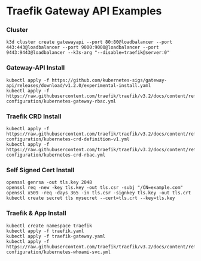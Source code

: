 # Traefik Gateway API Examples

### Cluster
```shell
k3d cluster create gatewayapi --port 80:80@loadbalancer --port 443:443@loadbalancer --port 9000:9000@loadbalancer --port 9443:9443@loadbalancer --k3s-arg "--disable=traefik@server:0"
```

### Gateway-API Install
```shell
kubectl apply -f https://github.com/kubernetes-sigs/gateway-api/releases/download/v1.2.0/experimental-install.yaml
kubectl apply -f https://raw.githubusercontent.com/traefik/traefik/v3.2/docs/content/reference/dynamic-configuration/kubernetes-gateway-rbac.yml
```

### Traefik CRD Install
```shell
kubectl apply -f https://raw.githubusercontent.com/traefik/traefik/v3.2/docs/content/reference/dynamic-configuration/kubernetes-crd-definition-v1.yml
kubectl apply -f https://raw.githubusercontent.com/traefik/traefik/v3.2/docs/content/reference/dynamic-configuration/kubernetes-crd-rbac.yml

```

### Self Signed Cert Install
```shell
openssl genrsa -out tls.key 2048
openssl req -new -key tls.key -out tls.csr -subj "/CN=example.com"
openssl x509 -req -days 365 -in tls.csr -signkey tls.key -out tls.crt
kubectl create secret tls mysecret --cert=tls.crt --key=tls.key
```

### Traefik & App Install
```shell
kubectl create namespace traefik
kubectl apply -f traefik.yaml
kubectl apply -f traefik-gateway.yaml
kubectl apply -f https://raw.githubusercontent.com/traefik/traefik/v3.2/docs/content/reference/dynamic-configuration/kubernetes-whoami-svc.yml
```